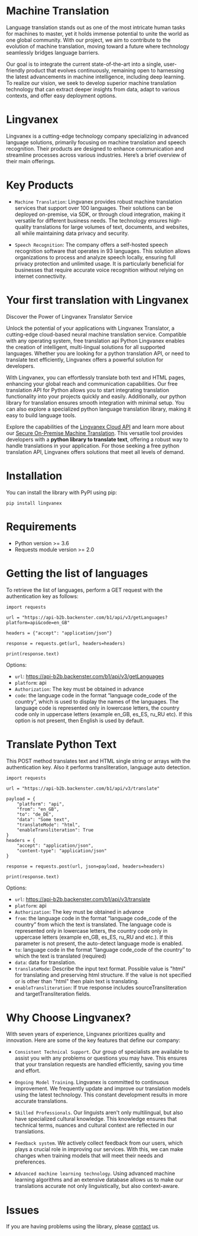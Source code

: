 # Machine Translation

Language translation stands out as one of the most intricate human tasks for machines to master, yet it holds immense potential to unite the world as one global community. With our project, we aim to contribute to the evolution of machine translation, moving toward a future where technology seamlessly bridges language barriers. 

Our goal is to integrate the current state-of-the-art into a single, user-friendly product that evolves continuously, remaining open to harnessing the latest advancements in machine intelligence, including deep learning. To realize our vision, we seek to develop superior machine translation technology that can extract deeper insights from data, adapt to various contexts, and offer easy deployment options. 

# Lingvanex
Lingvanex is a cutting-edge technology company specializing in advanced language solutions, primarily focusing on machine translation and speech recognition. Their products are designed to enhance communication and streamline processes across various industries. Here’s a brief overview of their main offerings.

# Key Products
* `Machine Translation`: Lingvanex provides robust machine translation services that support over 100 languages. Their solutions can be deployed on-premise, via SDK, or through cloud integration, making it versatile for different business needs. The technology ensures high-quality translations for large volumes of text, documents, and websites, all while maintaining data privacy and security.

* `Speech Recognition`: The company offers a self-hosted speech recognition software that operates in 93 languages. This solution allows organizations to process and analyze speech locally, ensuring full privacy protection and unlimited usage. It is particularly beneficial for businesses that require accurate voice recognition without relying on internet connectivity.


# Your first translation with Lingvanex

Discover the Power of Lingvanex Translator Service

Unlock the potential of your applications with Lingvanex Translator, a cutting-edge cloud-based neural machine translation service. Compatible with any operating system, free translation api Python Lingvanex enables the creation of intelligent, multi-lingual solutions for all supported languages. Whether you are looking for a python translation API, or need to translate text efficiently, Lingvanex offers a powerful solution for developers.

With Lingvanex, you can effortlessly translate both text and HTML pages, enhancing your global reach and communication capabilities. Our free translation API for Python allows you to start integrating translation functionality into your projects quickly and easily. Additionally, our python library for translation ensures smooth integration with minimal setup. You can also explore a specialized python language translation library, making it easy to build language tools.

Explore the capabilities of the [Lingvanex Cloud API](https://lingvanex.com/en/translationapi/) and learn more about our [Secure On-Premise Machine Translation](https://lingvanex.com/). This versatile tool provides developers with a **python library to translate text**, offering a robust way to handle translations in your application. For those seeking a free python translation API, Lingvanex offers solutions that meet all levels of demand.

# Installation
You can install the library with PyPI using pip:

```
pip install lingvanex
```

# Requirements
* Python version >= 3.6
* Requests module version >= 2.0


# Getting the list of languages
To retrieve the list of languages, perform a GET request with the authentication key as follows:
```
import requests

url = "https://api-b2b.backenster.com/b1/api/v3/getLanguages?platform=api&code=en_GB"

headers = {"accept": "application/json"}

response = requests.get(url, headers=headers)

print(response.text)
```

Options:
* `url`: https://api-b2b.backenster.com/b1/api/v3/getLanguages
* `platform`: api
* `Authorization`: The key must be obtained in advance
* `code`: the language code in the format “language code_code of the country”, which is used to display the names of the languages. The language code is represented only in lowercase letters, the country code only in uppercase letters (example en_GB, es_ES, ru_RU etc). If this option is not present, then English is used by default.


# Translate Python Text
This POST method translates text and HTML single string or arrays with the authentication key. Also it performs transliteration, language auto detection.

```
import requests

url = "https://api-b2b.backenster.com/b1/api/v3/translate"

payload = {
    "platform": "api",
    "from": "en_GB",
    "to": "de_DE",
    "data": "Some text",
    "translateMode": "html",
    "enableTransliteration": True
}
headers = {
    "accept": "application/json",
    "content-type": "application/json"
}

response = requests.post(url, json=payload, headers=headers)

print(response.text)
```

Options:
* `url`: https://api-b2b.backenster.com/b1/api/v3/translate
* `platform`: api
* `Authorization`: The key must be obtained in advance
* `from`: the language code in the format “language code_code of the country” from which the text is translated. The language code is represented only in lowercase letters, the country code only in uppercase letters (example en_GB, es_ES, ru_RU and etc.). If this parameter is not present, the auto-detect language mode is enabled.
* `to`: language code in the format “language code_code of the country” to which the text is translated (required)
* `data`: data for translation.
* `translateMode`: Describe the input text format. Possible value is "html" for translating and preserving html structure. If the value is not specified or is other than "html" then plain text is translating.
* `enableTransliteration`: If true response includes sourceTransliteration and targetTransliteration fields.

# Why Choose Lingvanex?
﻿With seven years of experience, Lingvanex prioritizes quality and innovation. Here are some of the key features that define our company:
 
* `Consistent Technical Support`. Our group of specialists are available to assist you with any problems or questions you may have. This ensures that your translation requests are handled efficiently, saving you time and effort.

* `Ongoing Model Training`. Lingvanex is committed to continuous improvement. We frequently update and improve our translation models using the latest technology. This constant development results in more accurate translations.

* `Skilled Professionals`. Our linguists aren't only multilingual, but also have specialized cultural knowledge. This knowledge ensures that technical terms, nuances and cultural context are reflected in our translations.

* `Feedback system`. We actively collect feedback from our users, which plays a crucial role in improving our services. With this, we can make changes when training models that will meet their needs and preferences.

* `Advanced machine learning technology`. Using advanced machine learning algorithms and an extensive database allows us to make our translations accurate not only linguistically, but also context-aware. 


# Issues
If you are having problems using the library, please [contact](https://lingvanex.com/en/contact-us/) us.
